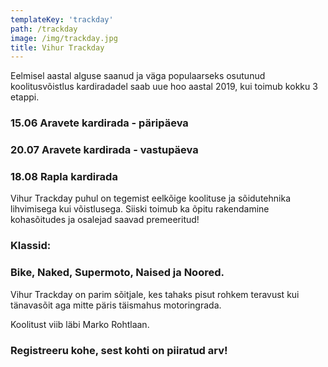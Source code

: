 ```yaml
---
templateKey: 'trackday'
path: /trackday
image: /img/trackday.jpg
title: Vihur Trackday
---
```


Eelmisel aastal alguse saanud ja väga
populaarseks osutunud koolitusvõistlus
kardiradadel saab uue hoo aastal 2019,
kui toimub kokku 3 etappi.

### 15.06 Aravete kardirada - päripäeva
### 20.07 Aravete kardirada - vastupäeva
### 18.08 Rapla kardirada

Vihur Trackday puhul on tegemist eelkõige
koolituse ja sõidutehnika lihvimisega kui
võistlusega. Siiski toimub ka õpitu rakendamine
kohasõitudes ja osalejad saavad premeeritud!

### Klassid:
### Bike, Naked, Supermoto, Naised ja Noored.

Vihur Trackday on parim sõitjale, kes tahaks pisut
rohkem teravust kui tänavasõit aga mitte päris
täismahus motoringrada.

Koolitust viib läbi Marko Rohtlaan.

### Registreeru kohe, sest kohti on piiratud arv!